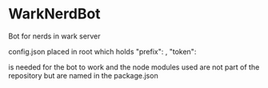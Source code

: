 # WarkNerdBot
Bot for nerds in wark server

config.json placed in root which holds
"prefix": <desiredPrefix>,
"token": <botsToken>

is needed for the bot to work and the node modules used are not part of the repository but are named in the package.json

